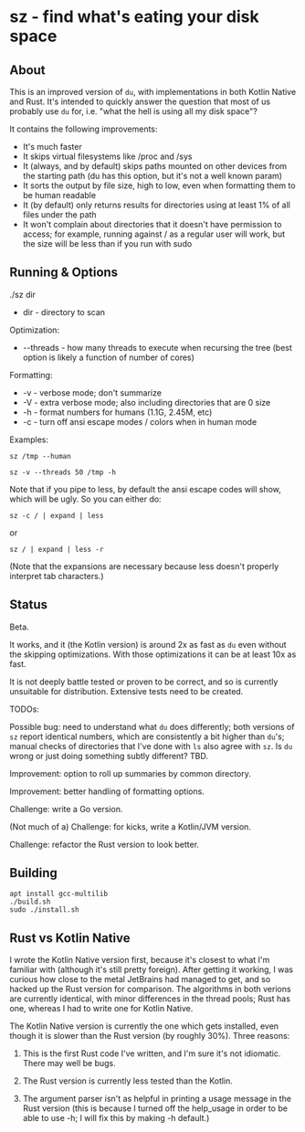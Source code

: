 # sz - find what's eating your disk space

## About

This is an improved version of `du`, with implementations in both Kotlin Native and Rust. It's intended to quickly 
answer the question that most of us probably use `du` for, i.e. "what the hell is using all my disk space"?

It contains the following improvements:
* It's much faster
* It skips virtual filesystems like /proc and /sys
* It (always, and by default) skips paths mounted on other devices from the starting path (du has this option, but it's not a well known param)
* It sorts the output by file size, high to low, even when formatting them to be human readable
* It (by default) only returns results for directories using at least 1% of all files under the path
* It won't complain about directories that it doesn't have permission to access; for example, running against / as a regular user will work, but the size will be less than if you run with sudo

## Running & Options

./sz dir

* dir - directory to scan

Optimization:
* --threads - how many threads to execute when recursing the tree (best option is likely a function of number of cores)

Formatting:
* -v - verbose mode; don't summarize 
* -V - extra verbose mode; also including directories that are 0 size
* -h - format numbers for humans (1.1G, 2.45M, etc)
* -c - turn off ansi escape modes / colors when in human mode

Examples:

`sz /tmp --human`

`sz -v --threads 50 /tmp -h`

Note that if you pipe to less, by default the ansi escape codes will show, which will be ugly. So you can either do:

`sz -c / | expand | less`

or

`sz / | expand | less -r`

(Note that the expansions are necessary because less doesn't properly interpret tab characters.) 

## Status

Beta.

It works, and it (the Kotlin version) is around 2x as fast as `du` even without the skipping optimizations. With those optimizations it can be at least 10x as fast. 

It is not deeply battle tested or proven to be correct, and so is currently unsuitable for distribution. Extensive
tests need to be created.

TODOs:

Possible bug: need to understand what `du` does differently; both versions of `sz` report identical numbers, which are consistently a bit higher than `du`'s; manual checks of directories that I've done with `ls` also agree with `sz`. Is `du` wrong or just doing something subtly different? TBD.  

Improvement: option to roll up summaries by common directory.

Improvement: better handling of formatting options.

Challenge: write a Go version.

(Not much of a) Challenge: for kicks, write a Kotlin/JVM version. 

Challenge: refactor the Rust version to look better.

## Building

```
apt install gcc-multilib
./build.sh
sudo ./install.sh
```

## Rust vs Kotlin Native

I wrote the Kotlin Native version first, because it's closest to what I'm familiar with (although it's still pretty 
foreign). After getting it working, I was curious how close to the metal JetBrains had managed to get, and so hacked
up the Rust version for comparison. The algorithms in both verions are currently identical, with minor differences in
the thread pools; Rust has one, whereas I had to write one for Kotlin Native.

The Kotlin Native version is currently the one which gets installed, even though it is slower than the Rust version 
(by roughly 30%). Three reasons:

1) This is the first Rust code I've written, and I'm sure it's not idiomatic. There may well be bugs.

2) The Rust version is currently less tested than the Kotlin.

3) The argument parser isn't as helpful in printing a usage message in the Rust version (this is because I turned off the help_usage in order to be able to use -h; I will fix this by making -h default.)

